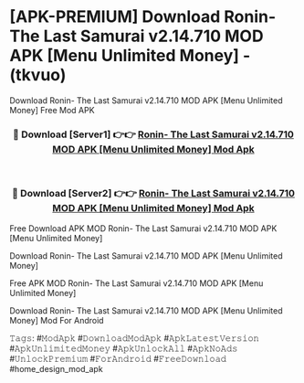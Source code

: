 # [APK-PREMIUM] Download Ronin- The Last Samurai v2.14.710 MOD APK [Menu Unlimited Money] - (tkvuo)
Download Ronin- The Last Samurai v2.14.710 MOD APK [Menu Unlimited Money] Free Mod APK

<div align="center">
<h3>🔴 Download [Server1] 👉👉 <a href="https://apk-comot.site?title=Ronin-_The_Last_Samurai_v2.14.710_MOD_APK_[Menu_Unlimited_Money]">Ronin- The Last Samurai v2.14.710 MOD APK [Menu Unlimited Money] Mod Apk</a></h3><br>

<h3>🔴 Download [Server2] 👉👉 <a href="https://apk-comot.site?title=Ronin-_The_Last_Samurai_v2.14.710_MOD_APK_[Menu_Unlimited_Money]">Ronin- The Last Samurai v2.14.710 MOD APK [Menu Unlimited Money] Mod Apk</a></h3>
</div>


Free Download APK MOD Ronin- The Last Samurai v2.14.710 MOD APK [Menu Unlimited Money]

Download Ronin- The Last Samurai v2.14.710 MOD APK [Menu Unlimited Money] 

Free APK MOD Ronin- The Last Samurai v2.14.710 MOD APK [Menu Unlimited Money] 

Download Ronin- The Last Samurai v2.14.710 MOD APK [Menu Unlimited Money] Mod For Android

𝚃𝚊𝚐𝚜: #𝙼𝚘𝚍𝙰𝚙𝚔 #𝙳𝚘𝚠𝚗𝚕𝚘𝚊𝚍𝙼𝚘𝚍𝙰𝚙𝚔 #𝙰𝚙𝚔𝙻𝚊𝚝𝚎𝚜𝚝𝚅𝚎𝚛𝚜𝚒𝚘𝚗 #𝙰𝚙𝚔𝚄𝚗𝚕𝚒𝚖𝚒𝚝𝚎𝚍𝙼𝚘𝚗𝚎𝚢 #𝙰𝚙𝚔𝚄𝚗𝚕𝚘𝚌𝚔𝙰𝚕𝚕 #𝙰𝚙𝚔𝙽𝚘𝙰𝚍𝚜 #𝚄𝚗𝚕𝚘𝚌𝚔𝙿𝚛𝚎𝚖𝚒𝚞𝚖 #𝙵𝚘𝚛𝙰𝚗𝚍𝚛𝚘𝚒𝚍 #𝙵𝚛𝚎𝚎𝙳𝚘𝚠𝚗𝚕𝚘𝚊𝚍 #home_design_mod_apk